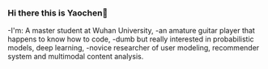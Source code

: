 ### Hi there this is Yaochen👋

-I'm: A master student at Wuhan University, 
-an amature guitar player that happens to know how to code,
-dumb but really interested in probabilistic models, deep learning,
-novice researcher of user modeling, recommender system and multimodal content analysis.

<!--
**yaochenzhu/yaochenzhu** is a ✨ _special_ ✨ repository because its `README.md` (this file) appears on your GitHub profile.

Here are some ideas to get you started:

- 🔭 I’m currently working on ...
- 🌱 I’m currently learning ...
- 👯 I’m looking to collaborate on ...
- 🤔 I’m looking for help with ...
- 💬 Ask me about ...
- 📫 How to reach me: ...
- 😄 Pronouns: ...
- ⚡ Fun fact: ...
-->
